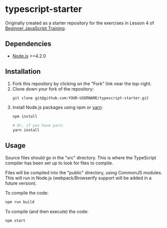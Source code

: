 # typescript-starter

Originally created as a starter repository for the exercises in Lesson 4 of [Beginner JavaScript Training](http://developing.ninja/beginner-javascript-training/).

## Dependencies

*  [Node.js](https://nodejs.org/) >=4.2.0

## Installation

1.  Fork this repository by clicking on the "Fork" link near the top-right.
2.  Clone down your fork of the repository:
    ```sh
    git clone git@github.com:YOUR-USERNAME/typescript-starter.git
    ```
3.  Install Node.js packages using npm or [yarn](https://yarnpkg.com/):
    ```sh
    npm install
    
    # Or, if you have yarn:
    yarn install
    ```

## Usage

Source files should go in the "src" directory. This is where the TypeScript compiler has been set up to look for files to compile.

Files will be compiled into the "public" directory, using CommonJS modules. This will run in Node.js (webpack/Browserify support will be added in a future version).

To compile the code:
```sh
npm run build
```

To compile (and then execute) the code:
```sh
npm start
```
